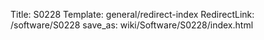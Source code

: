 Title: S0228
Template: general/redirect-index
RedirectLink: /software/S0228
save_as: wiki/Software/S0228/index.html